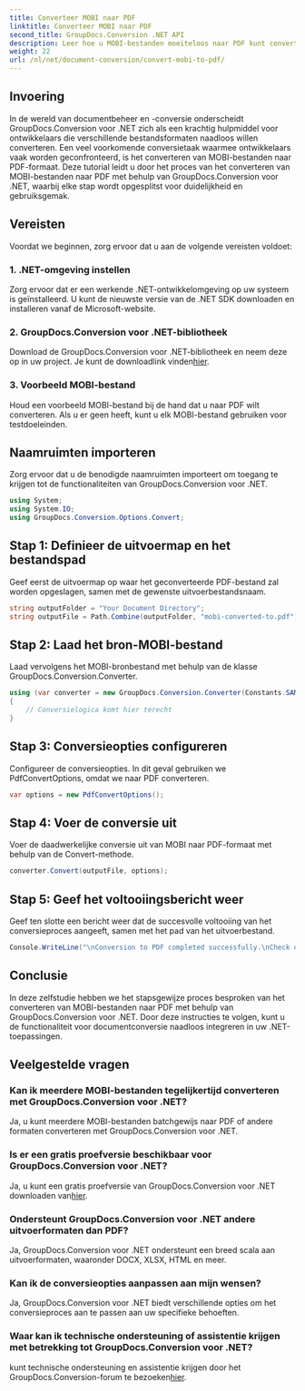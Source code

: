 ```yaml
---
title: Converteer MOBI naar PDF
linktitle: Converteer MOBI naar PDF
second_title: GroupDocs.Conversion .NET API
description: Leer hoe u MOBI-bestanden moeiteloos naar PDF kunt converteren met GroupDocs.Conversion voor .NET. Volg onze stapsgewijze handleiding.
weight: 22
url: /nl/net/document-conversion/convert-mobi-to-pdf/
---
```

## Invoering
In de wereld van documentbeheer en -conversie onderscheidt GroupDocs.Conversion voor .NET zich als een krachtig hulpmiddel voor ontwikkelaars die verschillende bestandsformaten naadloos willen converteren. Een veel voorkomende conversietaak waarmee ontwikkelaars vaak worden geconfronteerd, is het converteren van MOBI-bestanden naar PDF-formaat. Deze tutorial leidt u door het proces van het converteren van MOBI-bestanden naar PDF met behulp van GroupDocs.Conversion voor .NET, waarbij elke stap wordt opgesplitst voor duidelijkheid en gebruiksgemak.
## Vereisten
Voordat we beginnen, zorg ervoor dat u aan de volgende vereisten voldoet:
### 1. .NET-omgeving instellen
Zorg ervoor dat er een werkende .NET-ontwikkelomgeving op uw systeem is geïnstalleerd. U kunt de nieuwste versie van de .NET SDK downloaden en installeren vanaf de Microsoft-website.
### 2. GroupDocs.Conversion voor .NET-bibliotheek
 Download de GroupDocs.Conversion voor .NET-bibliotheek en neem deze op in uw project. Je kunt de downloadlink vinden[hier](https://releases.groupdocs.com/conversion/net/).
### 3. Voorbeeld MOBI-bestand
Houd een voorbeeld MOBI-bestand bij de hand dat u naar PDF wilt converteren. Als u er geen heeft, kunt u elk MOBI-bestand gebruiken voor testdoeleinden.

## Naamruimten importeren
Zorg ervoor dat u de benodigde naamruimten importeert om toegang te krijgen tot de functionaliteiten van GroupDocs.Conversion voor .NET.
```csharp
using System;
using System.IO;
using GroupDocs.Conversion.Options.Convert;
```
## Stap 1: Definieer de uitvoermap en het bestandspad
Geef eerst de uitvoermap op waar het geconverteerde PDF-bestand zal worden opgeslagen, samen met de gewenste uitvoerbestandsnaam.
```csharp
string outputFolder = "Your Document Directory";
string outputFile = Path.Combine(outputFolder, "mobi-converted-to.pdf");
```
## Stap 2: Laad het bron-MOBI-bestand
Laad vervolgens het MOBI-bronbestand met behulp van de klasse GroupDocs.Conversion.Converter.
```csharp
using (var converter = new GroupDocs.Conversion.Converter(Constants.SAMPLE_MOBI))
{
    // Conversielogica komt hier terecht
}
```
## Stap 3: Conversieopties configureren
Configureer de conversieopties. In dit geval gebruiken we PdfConvertOptions, omdat we naar PDF converteren.
```csharp
var options = new PdfConvertOptions();
```
## Stap 4: Voer de conversie uit
Voer de daadwerkelijke conversie uit van MOBI naar PDF-formaat met behulp van de Convert-methode.
```csharp
converter.Convert(outputFile, options);
```
## Stap 5: Geef het voltooiingsbericht weer
Geef ten slotte een bericht weer dat de succesvolle voltooiing van het conversieproces aangeeft, samen met het pad van het uitvoerbestand.
```csharp
Console.WriteLine("\nConversion to PDF completed successfully.\nCheck output in {0}", outputFolder);
```

## Conclusie
In deze zelfstudie hebben we het stapsgewijze proces besproken van het converteren van MOBI-bestanden naar PDF met behulp van GroupDocs.Conversion voor .NET. Door deze instructies te volgen, kunt u de functionaliteit voor documentconversie naadloos integreren in uw .NET-toepassingen.
## Veelgestelde vragen
### Kan ik meerdere MOBI-bestanden tegelijkertijd converteren met GroupDocs.Conversion voor .NET?
Ja, u kunt meerdere MOBI-bestanden batchgewijs naar PDF of andere formaten converteren met GroupDocs.Conversion voor .NET.
### Is er een gratis proefversie beschikbaar voor GroupDocs.Conversion voor .NET?
 Ja, u kunt een gratis proefversie van GroupDocs.Conversion voor .NET downloaden van[hier](https://releases.groupdocs.com/).
### Ondersteunt GroupDocs.Conversion voor .NET andere uitvoerformaten dan PDF?
Ja, GroupDocs.Conversion voor .NET ondersteunt een breed scala aan uitvoerformaten, waaronder DOCX, XLSX, HTML en meer.
### Kan ik de conversieopties aanpassen aan mijn wensen?
Ja, GroupDocs.Conversion voor .NET biedt verschillende opties om het conversieproces aan te passen aan uw specifieke behoeften.
### Waar kan ik technische ondersteuning of assistentie krijgen met betrekking tot GroupDocs.Conversion voor .NET?
 kunt technische ondersteuning en assistentie krijgen door het GroupDocs.Conversion-forum te bezoeken[hier](https://forum.groupdocs.com/c/conversion/11).